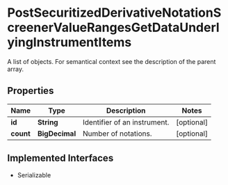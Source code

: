 

# PostSecuritizedDerivativeNotationScreenerValueRangesGetDataUnderlyingInstrumentItems

A list of objects. For semantical context see the description of the parent array.

## Properties

Name | Type | Description | Notes
------------ | ------------- | ------------- | -------------
**id** | **String** | Identifier of an instrument. |  [optional]
**count** | **BigDecimal** | Number of notations. |  [optional]


## Implemented Interfaces

* Serializable


